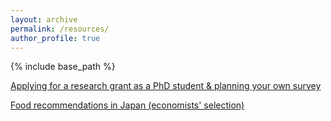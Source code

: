 ```yaml
---
layout: archive
permalink: /resources/
author_profile: true
---
```



{% include base_path %}

[Applying for a research grant as a PhD student & planning your own survey](https://yaskatat.github.io/files/Applying_for_research_grant_as_a_PhD_student_public.pdf)

[Food recommendations in Japan (economists' selection)](https://docs.google.com/document/d/1mTesZT7_jCM_BbTf7g941pIkaY4WO-pbmUqpUI0VJxc/edit?fbclid=IwAR1e541Zx3uvLIJ1CiDzCKueCHPo9R4NNaOTTUuHX12qfIDaL3JJbGgfUnE)

<br />

<br />
